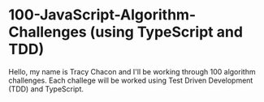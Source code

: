 # 100-JavaScript-Algorithm-Challenges (using TypeScript and TDD)
Hello, my name is Tracy Chacon and I'll be working through 100 algorithm challenges. Each challege will be worked using Test Driven Development (TDD) and TypeScript.
